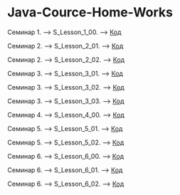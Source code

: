 # Java-Cource-Home-Works

Семинар 1. --> S_Lesson_1_00. --> [Код](/Seminar_1/S_Lesson_1_00.java)

Семинар 2. --> S_Lesson_2_01. --> [Код](/Seminar_2/S_Lesson_2_01.java)

Семинар 2. --> S_Lesson_2_02. --> [Код](/Seminar_2/S_Lesson_2_02.java)

Семинар 3. --> S_Lesson_3_01. --> [Код](/Seminar_3/S_Lesson_3_01.java)

Семинар 3. --> S_Lesson_3_02. --> [Код](/Seminar_3/S_Lesson_3_02.java)

Семинар 3. --> S_Lesson_3_03. --> [Код](/Seminar_3/S_Lesson_3_03.java)

Семинар 4. --> S_Lesson_4_00. --> [Код](/Seminar_4/S_Lesson_4_00.java)

Семинар 5. --> S_Lesson_5_01. --> [Код](/Seminar_5/S_Lesson_5_01.java)

Семинар 5. --> S_Lesson_5_02. --> [Код](/Seminar_5/S_Lesson_5_02.java)

Семинар 6. --> S_Lesson_6_00. --> [Код](/Seminar_6/S_Lesson_6_00.java)

Семинар 6. --> S_Lesson_6_01. --> [Код](/Seminar_6/S_Lesson_6_01.java)

Семинар 6. --> S_Lesson_6_02. --> [Код](/Seminar_6/S_Lessons_6_02.java)
